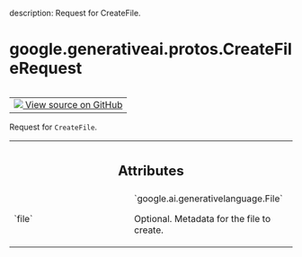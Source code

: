 description: Request for CreateFile.

<div itemscope itemtype="http://developers.google.com/ReferenceObject">
<meta itemprop="name" content="google.generativeai.protos.CreateFileRequest" />
<meta itemprop="path" content="Stable" />
</div>

# google.generativeai.protos.CreateFileRequest

<!-- Insert buttons and diff -->

<table class="tfo-notebook-buttons tfo-api nocontent" align="left">
<td>
  <a target="_blank" href="https://github.com/googleapis/google-cloud-python/tree/main/packages/google-ai-generativelanguage/google/ai/generativelanguage_v1beta/types/file_service.py#L37-L49">
    <img src="https://www.tensorflow.org/images/GitHub-Mark-32px.png" />
    View source on GitHub
  </a>
</td>
</table>



Request for ``CreateFile``.

<!-- Placeholder for "Used in" -->




<!-- Tabular view -->
 <table class="responsive fixed orange">
<colgroup><col width="214px"><col></colgroup>
<tr><th colspan="2"><h2 class="add-link">Attributes</h2></th></tr>

<tr>
<td>
`file`<a id="file"></a>
</td>
<td>
`google.ai.generativelanguage.File`

Optional. Metadata for the file to create.
</td>
</tr>
</table>



